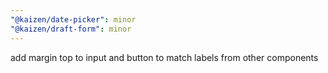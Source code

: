 ```yaml
---
"@kaizen/date-picker": minor
"@kaizen/draft-form": minor
---
```


add margin top to input and button to match labels from other components